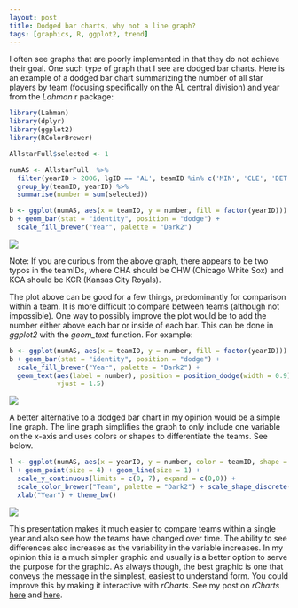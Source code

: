 ```yaml
---
layout: post
title: Dodged bar charts, why not a line graph?
tags: [graphics, R, ggplot2, trend]
---
```


I often see graphs that are poorly implemented in that they do not achieve their goal.  One such type of graph that I see are dodged bar charts.  Here is an example of a dodged bar chart summarizing the number of all star players by team (focusing specifically on the AL central division) and year from the *Lahman* r package:


```r
library(Lahman)
library(dplyr)
library(ggplot2)
library(RColorBrewer)

AllstarFull$selected <- 1

numAS <- AllstarFull  %>% 
  filter(yearID > 2006, lgID == 'AL', teamID %in% c('MIN', 'CLE', 'DET', 'CHA', 'KCA')) %>%
  group_by(teamID, yearID) %>%
  summarise(number = sum(selected))

b <- ggplot(numAS, aes(x = teamID, y = number, fill = factor(yearID))) + theme_bw()
b + geom_bar(stat = "identity", position = "dodge") + 
  scale_fill_brewer("Year", palette = "Dark2") 
```

![](http://educate-r.org/figs/bar.png) 

Note: If you are curious from the above graph, there appears to be two typos in the teamIDs, where CHA should be CHW (Chicago White Sox) and KCA should be KCR (Kansas City Royals).

The plot above can be good for a few things, predominantly for comparison within a team. It is more difficult to compare between teams (although not impossible).  One way to possibly improve the plot would be to add the number either above each bar or inside of each bar.  This can be done in *ggplot2* with the *geom_text* function.  For example:


```r
b <- ggplot(numAS, aes(x = teamID, y = number, fill = factor(yearID))) + theme_bw()
b + geom_bar(stat = "identity", position = "dodge") + 
  scale_fill_brewer("Year", palette = "Dark2") + 
  geom_text(aes(label = number), position = position_dodge(width = 0.9), 
            vjust = 1.5)
```

![](http://educate-r.org/figs/bartext.png) 

A better alternative to a dodged bar chart in my opinion would be a simple line graph.  The line graph simplifies the graph to only include one variable on the x-axis and uses colors or shapes to differentiate the teams. See below.


```r
l <- ggplot(numAS, aes(x = yearID, y = number, color = teamID, shape = teamID))
l + geom_point(size = 4) + geom_line(size = 1) +
  scale_y_continuous(limits = c(0, 7), expand = c(0,0)) + 
  scale_color_brewer("Team", palette = "Dark2") + scale_shape_discrete("Team") + 
  xlab("Year") + theme_bw()
```

![](http://educate-r.org/figs/line.png) 

This presentation makes it much easier to compare teams within a single year and also see how the teams have changed over time. The ability to see differences also increases as the variability in the variable increases. In my opinion this is a much simpler graphic and usually is a better option to serve the purpose for the graphic. As always though, the best graphic is one that conveys the message in the simplest, easiest to understand form. You could improve this by making it interactive with *rCharts*.  See my post on *rCharts* [here](/2014/02/15/rcharts/) and [here](/2014/03/03/rChartsslidy/).

